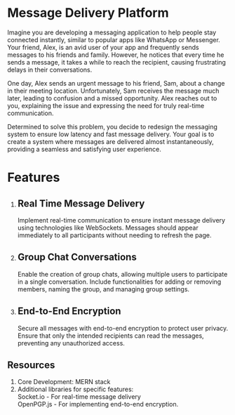 # Message Delivery Platform

Imagine you are developing a messaging application to help people stay connected instantly, similar to popular apps like WhatsApp or Messenger. Your friend, Alex, is an avid user of your app and frequently sends messages to his friends and family. However, he notices that every time he sends a message, it takes a while to reach the recipient, causing frustrating delays in their conversations.

One day, Alex sends an urgent message to his friend, Sam, about a change in their meeting location. Unfortunately, Sam receives the message much later, leading to confusion and a missed opportunity. Alex reaches out to you, explaining the issue and expressing the need for truly real-time communication.

Determined to solve this problem, you decide to redesign the messaging system to ensure low latency and fast message delivery. Your goal is to create a system where messages are delivered almost instantaneously, providing a seamless and satisfying user experience.


# Features
  1) ## Real Time Message Delivery
     Implement real-time communication to ensure instant message delivery using technologies like WebSockets.
Messages should appear immediately to all participants without needing to refresh the page.


  2) ## Group Chat Conversations
     Enable the creation of group chats, allowing multiple users to participate in a single conversation.
Include functionalities for adding or removing members, naming the group, and managing group settings.


  3) ## End-to-End Encryption
     Secure all messages with end-to-end encryption to protect user privacy.
Ensure that only the intended recipients can read the messages, preventing any unauthorized access.


## Resources
  1) Core Development: MERN stack
  2) Additional libraries for specific features:<br>
     Socket.io - For real-time message delivery <br>
     OpenPGP.js - For implementing end-to-end encryption. <br>

